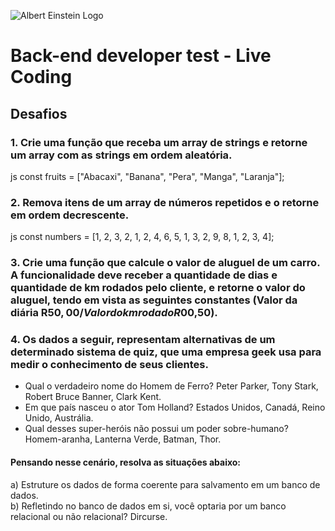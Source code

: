 ![Albert Einstein Logo](https://cockpit-asset.s3.amazonaws.com/images/logo_ae_branco.svg)

# Back-end developer test - Live Coding

## Desafios

### 1. Crie uma função que receba um array de strings e retorne um array com as strings em ordem aleatória.

js
const fruits = ["Abacaxi", "Banana", "Pera", "Manga", "Laranja"];

### 2. Remova itens de um array de números repetidos e o retorne em ordem decrescente.

js
const numbers = [1, 2, 3, 2, 1, 2, 4, 6, 5, 1, 3, 2, 9, 8, 1, 2, 3, 4];


### 3. Crie uma função que calcule o valor de aluguel de um carro. A funcionalidade deve receber a quantidade de dias e quantidade de km rodados pelo cliente, e retorne o valor do aluguel, tendo em vista as seguintes constantes (Valor da diária R$50,00 / Valor do km rodado R$00,50).

 
### 4. Os dados a seguir, representam alternativas de um determinado sistema de quiz, que uma empresa geek usa para medir o conhecimento de seus clientes.
 
- Qual o verdadeiro nome do Homem de Ferro? Peter Parker, Tony Stark, Robert Bruce Banner, Clark Kent.
- Em que país nasceu o ator Tom Holland? Estados Unidos, Canadá, Reino Unido, Austrália.
- Qual desses super-heróis não possui um poder sobre-humano? Homem-aranha, Lanterna Verde, Batman, Thor.

#### Pensando nesse cenário, resolva as situações abaixo:
 a) Estruture os dados de forma coerente para salvamento em um banco de dados.<br>
 b) Refletindo no banco de dados em si, você optaria por um banco relacional ou não relacional? Dircurse.

